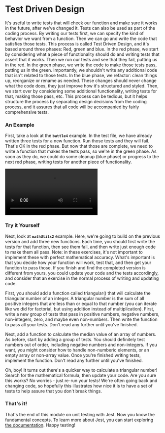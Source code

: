 # Test Driven Design

It's useful to write tests that will check our function and make sure it works in the future, after we've changed it.
Tests can also be used as part of the coding process. By writing our tests first, we can specify the kind of behavior we want from a function. Then we can go and write the code that satisfies those tests. 
This process is called Test Driven Design, and it's based around three phases: Red, green and blue.
In the red phase, we start by considering what a piece of functionality should do and writing tests that assert that it works. Then we run our tests and see that they fail, putting us in the red.
In the green phase, we write the code to make those tests pass, putting us in the green. Importantly, we shouldn't write any additional code that isn't related to those tests.
In the blue phase, we refactor: clean things up, reorganize or rename as needed. These changes should never change what the code does, they just improve how it's structured and styled.
Then, we start over by considering some additional functionality, writing tests for that, making those pass, etc.
This process can be tedious, but it helps structure the process by separating design decisions from the coding process, and it assures that all code will be accompanied by fairly comprehensive tests.

### An Example

First, take a look at the **<code>battle4</code>** example. In the test file, we have already written three tests for a new function. Run those tests and they will fail. That's OK in the red phase. But now that those are complete, we need to write a function that makes the tests pass, so we're in the green phase. As soon as they do, we could do some cleanup (blue phase) or progress to the next red phase, writing tests for another piece of functionality.

<video src="../videos/tdd.mp4" controls="controls" style="max-width: 730px;">
</video>

### Try it Yourself

Next, look at **<code>mathUtils2</code>** example. Here, we're going to build on the previous version and add three new functions. Each time, you should first write the tests for that function, then see them fail, and then write just enough code to make them all pass. Note: in these exercises, it's not important to implement these with perfect mathematical accuracy. What's important is that you decide how your function will work, test that, and then get your function to pass those. If you finish and find the completed version is different from yours, you could update your code and the tests accordingly, and consider that an exercise in the normal process of writing and updating code.

First, you should add a function called triangular() that will calculate the triangular number of an integer. A triangular number is the sum of all positive integers that are less than or equal to that number (you can iterate like we did for factorial, but using addition instead of multiplication). First, write a new group of tests that pass in positive numbers, negative numbers, non-integers, zero, and maybe even non-numbers. Then write the function to pass all your tests. Don't read any further until you've finished.

Next, add a function to calculate the median value of an array of numbers. As before, start by adding a group of tests. You should definitely test numbers out of order, including negative numbers and non-integers. If you want, you might consider how to handle non-numberic elements, or an empty array or non-array value. Once you're finished writing tests, implement the function. Don't read any further until you've finished.

Oh, boy! It turns out there's a quicker way to calculate a triangular number! Search for the mathematical formula, then update your code. Are you sure this works? No worries - just re-run your tests! We're often going back and changing code, so hopefully this illustrates how nice it is to have a set of tests to help assure that you don't break things.

### That's it!

That's the end of this module on unit testing with Jest. Now you know the fundamental concepts. To learn more about Jest, you can start exploring [the documentation](https://jestjs.io/docs/getting-started). Happy testing!
